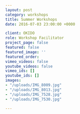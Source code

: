 ```yaml
---
layout: post
category: workshops
title: Summer Workshops
date: 2016-07-03 23:00:00 +0000

client: OKIDO
role: Workshop Facilitator
project_page: false
featured: false
featured_image: ''
featured_order: 
vimeo_videos: false
youtube_videos: false
vimeo_ids: []
youtube_ids: []
images:
- "/uploads/IMG_8009.jpg"
- "/uploads/IMG_8013.jpg"
- "/uploads/IMG_7528.jpg"
- "/uploads/IMG_7530.jpg"

---
```


